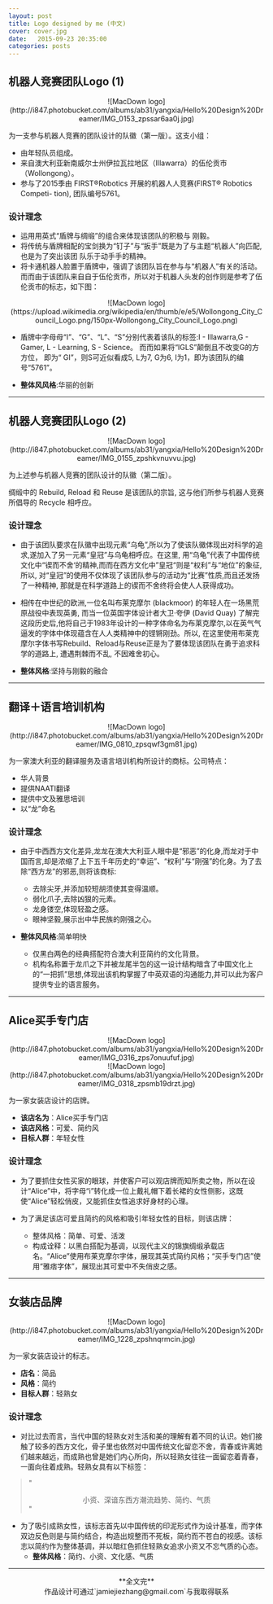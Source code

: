 ```yaml
---
layout: post
title: Logo designed by me (中文)
cover: cover.jpg
date:   2015-09-23 20:35:00
categories: posts
---
```


## 机器人竞赛团队Logo (1)
<center>![MacDown logo](http://i847.photobucket.com/albums/ab31/yangxia/Hello%20Design%20Dreamer/IMG_0153_zpssar6aa0j.jpg)</center>

为一支参与机器人竞赛的团队设计的队徽（第一版）。这支小组：

-  由年轻队员组成。
-  来自澳大利亚新南威尔士州伊拉瓦拉地区（Illawarra）的伍伦贡市（Wollongong）。
-  参与了2015季由 FIRST®Robotics 开展的机器⼈人竞赛(FIRST® Robotics Competi- tion), 团队编号5761。

### 设计理念
- 运⽤用英式“盾牌与绸缎”的组合来体现该团队的积极与 刚毅。
- 将传统与盾牌相配的宝剑换为“钉⼦”与“扳⼿”既是为了与主题“机器⼈”向匹配,也是为了突出该团 队乐于动⼿手的精神。
- 将卡通机器⼈脸置于盾牌中，强调了该团队旨在参与与“机器⼈”有关的活动。⽽而由于该团队来⾃自于伍伦贡市，所以对于机器⼈头发的创作则是参考了伍伦贡市的标志，如下图：

<center>![MacDown logo](https://upload.wikimedia.org/wikipedia/en/thumb/e/e5/Wollongong_City_Council_Logo.png/150px-Wollongong_City_Council_Logo.png)</center>

- 盾牌中字⺟母“I”、“G”、“L”、“S”分别代表着该队的标签:I - Illawarra,G - Gamer, L - Learning, S - Science。 ⽽而如果将“IGLS”颠倒且不改变G的⽅方位，
即为“ GI”，则S可近似看成5, L为7, G为6, I为1，即为该团队的编号“5761”。

- **整体⻛风格**:华丽的创新

***

## 机器人竞赛团队Logo (2)
<center>![MacDown logo](http://i847.photobucket.com/albums/ab31/yangxia/Hello%20Design%20Dreamer/IMG_0155_zpshkvnuvvu.jpg)</center>

为上述参与机器人竞赛的团队设计的队徽（第二版）。

绸缎中的 Rebuild, Reload 和 Reuse 是该团队的宗旨, 这与他们所参与机器人竞赛所倡导的 Recycle 相呼应。

### 设计理念
- 由于该团队要求在队徽中出现元素“乌⻳”,所以为了使该队徽体现出对科学的追求,遂加⼊了另⼀元素“皇冠”与乌⻳相呼应。在这里, ⽤“乌⻳”代表了中国传统文化中“锲⽽不舍‘的精神,⽽而在⻄方⽂化中”皇冠“则是“权利”与“地位”的象征,所以, 对“皇冠”的使⽤不仅体现了该团队参与的活动为“比赛”性质,⽽且还发扬了⼀种精神, 那就是在科学道路上的锲⽽不舍终将会使⼈人获得成功。

- 相传在中世纪的欧洲,⼀位名叫布莱克摩尔 (blackmoor) 的年轻⼈在⼀场⿊荒原战役中表现英勇, 而当⼀位英国字体设计者⼤卫·夸伊 (David Quay) 了解完这段历史后,他将⾃己于1983年设计的一种字体命名为布莱克摩尔,以在英⽓气逼发的字体中体现蕴含在⼈人类精神中的铿锵刚劲。所以, 在这⾥使用布莱克摩尔字体书写Rebuild、Reload与Reuse正是为了要体现该团队在勇于追求科学的道路上, 遭遇荆棘⽽不乱, 不因难舍初心。

- **整体⻛格**:坚持与刚毅的融合

***

## 翻译＋语言培训机构
<center>![MacDown logo](http://i847.photobucket.com/albums/ab31/yangxia/Hello%20Design%20Dreamer/IMG_0810_zpsqwf3gm81.jpg)</center>

为一家澳大利亚的翻译服务及语言培训机构所设计的商标。公司特点：

- 华人背景
- 提供NAATI翻译
- 提供中文及雅思培训
- 以“龙”命名

### 设计理念
- 由于中⻄西方文化差异,⻰龙在澳⼤大利亚⼈眼中是“邪恶”的化⾝,⽽⻰对于中国⽽言,却是浓缩了上下五千年历史的“幸运”、“权利”与“刚强”的化身。为了去除“⻄方⻰”的邪恶,则将该商标:

  - 去除尖牙,并添加较短胡须使其变得温顺。
  - 弱化⽖子,去除凶狠的元素。
  - ⻰身镂空,体现轻盈之感。
  - 眼神坚毅,展示出中华民族的刚强之心。

- **整体⻛风格**:简单明快
  - 仅⿊白两⾊的经典搭配符合澳⼤利亚简约的文化背景。
  - 机构名称置于⻰爪之下并被⻰尾半包的这⼀设计结构暗含了中国⽂化上的“⼀把抓”思想,体现出该机构掌握了中英双语的沟通能力,并可以此为客户提供专业的语⾔服务。

***

## Alice买手专门店
<center>![MacDown logo](http://i847.photobucket.com/albums/ab31/yangxia/Hello%20Design%20Dreamer/IMG_0316_zps7onuufuf.jpg)</center>

<center>![MacDown logo](http://i847.photobucket.com/albums/ab31/yangxia/Hello%20Design%20Dreamer/IMG_0318_zpsmb19drzt.jpg)</center>

为一家女装店设计的店牌。

- **该店名为**：Alice买手专门店
- **该店风格**：可爱、简约风
- **目标人群**：年轻女性

### 设计理念
- 为了要抓住女性买家的眼球，并使客户可以观店牌而知所卖之物，所以在设计“Alice”中，将字母“i”转化成一位上戴礼帽下着长裙的女性侧影，这既使“Alice”轻松俏皮，又能抓住女性追求好身材的心理。

- 为了满足该店可爱且简约的风格和吸引年轻女性的目标，则该店牌：
  - 整体风格：简单、可爱、活泼  - 构成诠释：以黑白搭配为基调，以现代主义的锦旗绸缎承载店名。“Alice”使用布莱克摩尔字体，展现其英式简约风格；“买手专门店”使用“雅痞字体”，展现出其可爱中不失俏皮之感。

***

## 女装店品牌
<center>![MacDown logo](http://i847.photobucket.com/albums/ab31/yangxia/Hello%20Design%20Dreamer/IMG_1228_zpshnqrmcin.jpg)</center>

为一家女装店设计的标志。

- **店名**：简品- **风格**：简约- **目标人群**：轻熟女

### 设计理念
- 对比过去而言，当代中国的轻熟女对生活和美的理解有着不同的认识。她们接触了较多的西方文化，骨子里也依然对中国传统文化留恋不舍，青春或许离她们越来越远，而成熟也曾是她们内心所向，所以轻熟女往往一面留恋着青春，一面向往着成熟。轻熟女具有以下标签：

> "<center>小资、深谙东西方潮流趋势、简约、气质</center>"

- 为了吸引成熟女性，该标志首先以中国传统的印泥形式作为设计基准，而字体双边反色则是与简约结合，构造出规整而不死板，简约而不苍白的视感。该标志以简约作为整体基调，并以暗红色抓住轻熟女追求小资又不忘气质的心态。
  - **整体风格**：简约、小资、文化感、气质

  
***

<center>**全文完**</center>
<center>作品设计可通过`jamiejiezhang@gmail.com`与我取得联系</center>